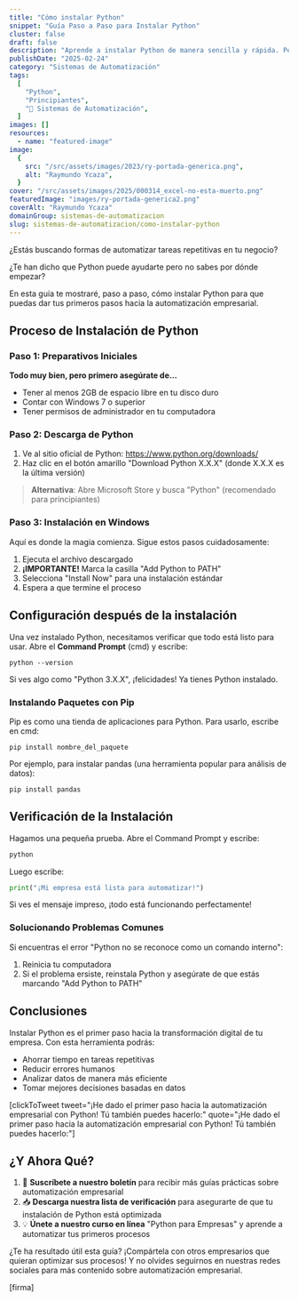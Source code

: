 ```yaml
---
title: "Cómo instalar Python"
snippet: "Guía Paso a Paso para Instalar Python"
cluster: false
draft: false
description: "Aprende a instalar Python de manera sencilla y rápida. Perfecto para principiantes y desarrolladores."
publishDate: "2025-02-24"
category: "Sistemas de Automatización"
tags:
  [
    "Python",
    "Principiantes",
    "🤖 Sistemas de Automatización",
  ]
images: []
resources:
  - name: "featured-image"
image:
  {
    src: "/src/assets/images/2023/ry-portada-generica.png",
    alt: "Raymundo Ycaza",
  }
cover: "/src/assets/images/2025/000314_excel-no-esta-muerto.png"
featuredImage: "images/ry-portada-generica2.png"
coverAlt: "Raymundo Ycaza"
domainGroup: sistemas-de-automatizacion
slug: sistemas-de-automatizacion/como-instalar-python
---
```


¿Estás buscando formas de automatizar tareas repetitivas en tu negocio? 

¿Te han dicho que Python puede ayudarte pero no sabes por dónde empezar? 

En esta guía te mostraré, paso a paso, cómo instalar Python para que puedas dar tus primeros pasos hacia la automatización empresarial.

## Proceso de Instalación de Python

### Paso 1: Preparativos Iniciales

**Todo muy bien, pero primero asegúrate de...**
- Tener al menos 2GB de espacio libre en tu disco duro
- Contar con Windows 7 o superior
- Tener permisos de administrador en tu computadora

### Paso 2: Descarga de Python

1. Ve al sitio oficial de Python: https://www.python.org/downloads/
2. Haz clic en el botón amarillo "Download Python X.X.X" (donde X.X.X es la última versión)

> **Alternativa**: Abre Microsoft Store y busca "Python" (recomendado para principiantes)

### Paso 3: Instalación en Windows

Aquí es donde la magia comienza. Sigue estos pasos cuidadosamente:

1. Ejecuta el archivo descargado
2. **¡IMPORTANTE!** Marca la casilla "Add Python to PATH"
3. Selecciona "Install Now" para una instalación estándar
4. Espera a que termine el proceso

## Configuración después de la instalación

Una vez instalado Python, necesitamos verificar que todo está listo para usar. Abre el **Command Prompt** (cmd) y escribe:

```batch
python --version
```

Si ves algo como "Python 3.X.X", ¡felicidades! Ya tienes Python instalado.

### Instalando Paquetes con Pip

Pip es como una tienda de aplicaciones para Python. Para usarlo, escribe en cmd:

```batch
pip install nombre_del_paquete
```

Por ejemplo, para instalar pandas (una herramienta popular para análisis de datos):

```batch
pip install pandas
```

## Verificación de la Instalación

Hagamos una pequeña prueba. Abre el Command Prompt y escribe:

```python
python
```

Luego escribe:

```python
print("¡Mi empresa está lista para automatizar!")
```

Si ves el mensaje impreso, ¡todo está funcionando perfectamente!

### Solucionando Problemas Comunes

Si encuentras el error "Python no se reconoce como un comando interno":
1. Reinicia tu computadora
2. Si el problema ersiste, reinstala Python y asegúrate de que estás marcando "Add Python to PATH"

## Conclusiones

Instalar Python es el primer paso hacia la transformación digital de tu empresa. Con esta herramienta podrás:
- Ahorrar tiempo en tareas repetitivas
- Reducir errores humanos
- Analizar datos de manera más eficiente
- Tomar mejores decisiones basadas en datos

[clickToTweet tweet="¡He dado el primer paso hacia la automatización empresarial con Python! Tú también puedes hacerlo:" quote="¡He dado el primer paso hacia la automatización empresarial con Python! Tú también puedes hacerlo:"]

## ¿Y Ahora Qué?

1. 📧 **Suscríbete a nuestro boletín** para recibir más guías prácticas sobre automatización empresarial
2. 📥 **Descarga nuestra lista de verificación** para asegurarte de que tu instalación de Python está optimizada
3. 💡 **Únete a nuestro curso en línea** "Python para Empresas" y aprende a automatizar tus primeros procesos

¿Te ha resultado útil esta guía? ¡Compártela con otros empresarios que quieran optimizar sus procesos! Y no olvides seguirnos en nuestras redes sociales para más contenido sobre automatización empresarial.

[firma]